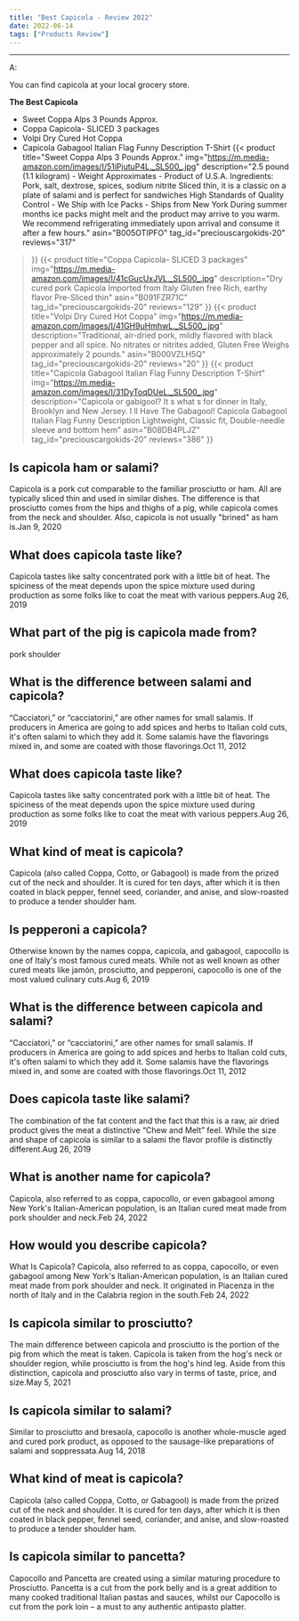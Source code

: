 ```yaml
---
title: "Best Capicola - Review 2022"
date: 2022-06-14
tags: ["Products Review"]
---
```


---


A:

You can find capicola at your local grocery store.

**The Best Capicola**
* Sweet Coppa Alps 3 Pounds Approx.
* Coppa Capicola- SLICED 3 packages
* Volpi Dry Cured Hot Coppa
* Capicola Gabagool Italian Flag Funny Description T-Shirt
{{< product 
title="Sweet Coppa Alps 3 Pounds Approx."
img="https://m.media-amazon.com/images/I/51iPjutuP4L._SL500_.jpg"
description="2.5 pound (1.1 kilogram) - Weight Approximates - Product of U.S.A. Ingredients: Pork, salt, dextrose, spices, sodium nitrite Sliced thin, it is a classic on a plate of salami and is perfect for sandwiches High Standards of Quality Control - We Ship with Ice Packs - Ships from New York During summer months ice packs might melt and the product may arrive to you warm. We recommend refrigerating immediately upon arrival and consume it after a few hours."
asin="B005OTIPFO"
tag_id="preciouscargokids-20"
reviews="317"
>}} 
{{< product 
title="Coppa Capicola- SLICED 3 packages"
img="https://m.media-amazon.com/images/I/41cGucUxJVL._SL500_.jpg"
description="Dry cured pork Capicola Imported from Italy Gluten free Rich, earthy flavor Pre-Sliced thin"
asin="B091FZR71C"
tag_id="preciouscargokids-20"
reviews="129"
>}} 
{{< product 
title="Volpi Dry Cured Hot Coppa"
img="https://m.media-amazon.com/images/I/41GH9uHmhwL._SL500_.jpg"
description="Traditional, air-dried pork, mildly flavored with black pepper and all spice. No nitrates or nitrites added, Gluten Free Weighs approximately 2 pounds."
asin="B000VZLH5Q"
tag_id="preciouscargokids-20"
reviews="20"
>}} 
{{< product 
title="Capicola Gabagool Italian Flag Funny Description T-Shirt"
img="https://m.media-amazon.com/images/I/31DyToqDUeL._SL500_.jpg"
description="Capicola or gabigool? It s what s for dinner in Italy, Brooklyn and New Jersey. I ll Have The Gabagool! Capicola Gabagool Italian Flag Funny Description Lightweight, Classic fit, Double-needle sleeve and bottom hem"
asin="B08DB4PLJZ"
tag_id="preciouscargokids-20"
reviews="386"
>}} 
## Is capicola ham or salami?
Capicola is a pork cut comparable to the familiar prosciutto or ham. All are typically sliced thin and used in similar dishes. The difference is that prosciutto comes from the hips and thighs of a pig, while capicola comes from the neck and shoulder. Also, capicola is not usually "brined" as ham is.Jan 9, 2020

## What does capicola taste like?
Capicola tastes like salty concentrated pork with a little bit of heat. The spiciness of the meat depends upon the spice mixture used during production as some folks like to coat the meat with various peppers.Aug 26, 2019

## What part of the pig is capicola made from?
pork shoulder

## What is the difference between salami and capicola?
“Cacciatori,” or “cacciatorini,” are other names for small salamis. If producers in America are going to add spices and herbs to Italian cold cuts, it's often salami to which they add it. Some salamis have the flavorings mixed in, and some are coated with those flavorings.Oct 11, 2012

## What does capicola taste like?
Capicola tastes like salty concentrated pork with a little bit of heat. The spiciness of the meat depends upon the spice mixture used during production as some folks like to coat the meat with various peppers.Aug 26, 2019

## What kind of meat is capicola?
Capicola (also called Coppa, Cotto, or Gabagool) is made from the prized cut of the neck and shoulder. It is cured for ten days, after which it is then coated in black pepper, fennel seed, coriander, and anise, and slow-roasted to produce a tender shoulder ham.

## Is pepperoni a capicola?
Otherwise known by the names coppa, capicola, and gabagool, capocollo is one of Italy's most famous cured meats. While not as well known as other cured meats like jamón, prosciutto, and pepperoni, capocollo is one of the most valued culinary cuts.Aug 6, 2019

## What is the difference between capicola and salami?
“Cacciatori,” or “cacciatorini,” are other names for small salamis. If producers in America are going to add spices and herbs to Italian cold cuts, it's often salami to which they add it. Some salamis have the flavorings mixed in, and some are coated with those flavorings.Oct 11, 2012

## Does capicola taste like salami?
The combination of the fat content and the fact that this is a raw, air dried product gives the meat a distinctive “Chew and Melt” feel. While the size and shape of capicola is similar to a salami the flavor profile is distinctly different.Aug 26, 2019

## What is another name for capicola?
Capicola, also referred to as coppa, capocollo, or even gabagool among New York's Italian-American population, is an Italian cured meat made from pork shoulder and neck.Feb 24, 2022

## How would you describe capicola?
What Is Capicola? Capicola, also referred to as coppa, capocollo, or even gabagool among New York's Italian-American population, is an Italian cured meat made from pork shoulder and neck. It originated in Piacenza in the north of Italy and in the Calabria region in the south.Feb 24, 2022

## Is capicola similar to prosciutto?
The main difference between capicola and prosciutto is the portion of the pig from which the meat is taken. Capicola is taken from the hog's neck or shoulder region, while prosciutto is from the hog's hind leg. Aside from this distinction, capicola and prosciutto also vary in terms of taste, price, and size.May 5, 2021

## Is capicola similar to salami?
Similar to prosciutto and bresaola, capocollo is another whole-muscle aged and cured pork product, as opposed to the sausage-like preparations of salami and soppressata.Aug 14, 2018

## What kind of meat is capicola?
Capicola (also called Coppa, Cotto, or Gabagool) is made from the prized cut of the neck and shoulder. It is cured for ten days, after which it is then coated in black pepper, fennel seed, coriander, and anise, and slow-roasted to produce a tender shoulder ham.

## Is capicola similar to pancetta?
Capocollo and Pancetta are created using a similar maturing procedure to Prosciutto. Pancetta is a cut from the pork belly and is a great addition to many cooked traditional Italian pastas and sauces, whilst our Capocollo is cut from the pork loin – a must to any authentic antipasto platter.

